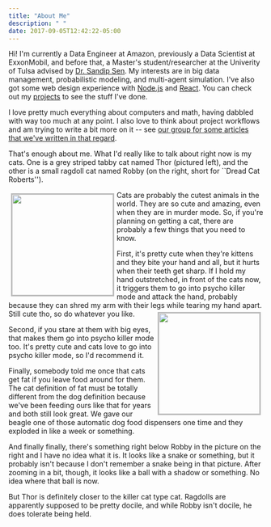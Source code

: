 ```yaml
---
title: "About Me"
description: " "
date: 2017-09-05T12:42:22-05:00
---
```


Hi! I'm currently a Data Engineer at Amazon, previously a Data
Scientist at ExxonMobil, and before that, a Master's
student/researcher at the Univerity of Tulsa advised by [Dr. Sandip
Sen](http://www.ens.utulsa.edu/~sandip/). My interests are in big data
management, probabilistic modeling, and multi-agent
simulation. I've also got some web design experience with
[Node.js](https://nodejs.org/en/) and
[React](https://reactjs.org/). You can check out my
[projects](/projects) to see the stuff I've done.

I love pretty much everything about computers and math, having dabbled
with way too much at any point. I also love to think about project
workflows and am trying to write a bit more on it -- see [our group
for some articles that we've written in that
regard](https://medium.com/python-template-for-machine-learning-projects).

That's enough about me. What I'd really like to talk about right now
is my cats. One is a grey striped tabby cat named Thor (pictured
left), and the other is a small ragdoll cat named Robby (on the right,
short for ``Dread Cat Roberts'').

<img src="/photos/thor-1.jpg" style="border: 2px solid #BBB; width:
200px; display: inline; float: left; margin: 5px;"> Cats are probably
the cutest animals in the world. They are so cute and amazing, even
when they are in murder mode. So, if you're planning on getting a cat,
there are probably a few things that you need to know.

First, it's pretty cute when they're kittens and they bite your hand
and all, but it hurts when their teeth get sharp. If I hold my hand
outstretched, in front of the cats now, it triggers them to go into
psycho killer mode and attack the hand, probably because they can
shred my arm with their legs while tearing my hand apart. Still cute
tho, so do whatever you like.  <img src="/photos/robby-1.jpg"
style="border: 2px solid #BBB; width: 200px; display: inline; float:
right; margin: 5px;">

Second, if you stare at them with big eyes, that makes them go into
psycho killer mode too. It's pretty cute and cats love to go into
psycho killer mode, so I'd recommend it.

Finally, somebody told me once that cats get fat if you leave food
around for them. The cat definition of fat must be totally different
from the dog definition because we've been feeding ours like that for
years and both still look great. We gave our beagle one of those
automatic dog food dispensers one time and they exploded in like a
week or something.

And finally finally, there's something right below Robby in the
picture on the right and I have no idea what it is. It looks like a
snake or something, but it probably isn't because I don't remember a
snake being in that picture. After zooming in a bit, though, it looks
like a ball with a shadow or something. No idea where that ball is now.

But Thor is definitely closer to the killer cat type cat. Ragdolls are
apparently supposed to be pretty docile, and while Robby isn't docile,
he does tolerate being held.
